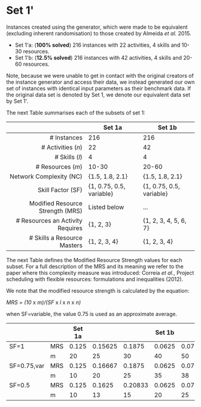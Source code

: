# Set 1'

Instances created using the generator, which were made to be equivalent (excluding inherent randomisation) to those created by Almeida *et al.* 2015.

* Set 1'a: (**100% solved**) 216 instances with 22 activities, 4 skills and 10-30 resources.
* Set 1'b: (**12.5% solved**) 216 instances with 42 activities, 4 skills and 20-60 resources.


Note, because we were unable to get in contact with the original 
creators of the instance generator and access their data, 
we instead generated our own set of instances with identical input parameters as their benchmark data. 
If the original data set is denoted by Set 1, we denote our equivalent data set by Set 1'.

The next Table summarises each of the subsets of set 1:

|    | Set 1a | Set 1b |
|---:|--------|--------|
| # Instances | 216 | 216 |
| # Activities (*n*) | 22 | 42 |
| # Skills (*l*) | 4 | 4 |
| # Resources (*m*) | 10-30 | 20-60 |
| Network Complexity (NC) | {1.5, 1.8, 2.1} | {1.5, 1.8, 2.1} |
| Skill Factor (SF) | {1, 0.75, 0.5, variable} | {1, 0.75, 0.5, variable} |
| Modified Resource Strength (MRS) | Listed below | ... |
| # Resources an Activity Requires | {1, 2, 3} | {1, 2, 3, 4, 5, 6, 7} |
| # Skills a Resource Masters | {1, 2, 3, 4} | {1, 2, 3, 4} |

The next Table defines the Modified Resource Strength values for each subset.
For a full description of the MRS and its meaning we refer to the 
paper where this complexity measure was introduced: Correia *et al.*,
Project scheduling with flexible resources: formulations and inequalities (2012).

We note that the modified resource strength is calculated
by the equation:

*MRS = (10* x *m)/(SF* x *l* x *n* x *n)*

when SF=variable, the value 0.75 is used as an approximate average.

|   |   | Set 1a |   |   | Set 1b |   |   |
|---|---|--------|---|---|--------|---|---|
|SF=1 | MRS | 0.125 | 0.15625 | 0.1875 | 0.0625 | 0.078125 | 0.09375 |
|     | m   | 20 | 25 | 30 | 40 | 50 | 60 |
|SF=0.75,var | MRS | 0.125 | 0.16667 | 0.1875 | 0.0625 | 0.079167 | 0.09375 |
|            | m   | 10| 20 | 25 | 35 | 38 | 45 |
|SF=0.5 | MRS | 0.125 | 0.1625 | 0.20833 | 0.0625 | 0.078125 | 0.09375 |
|       | m   | 10 | 13 | 15 | 20 | 25 | 30 |